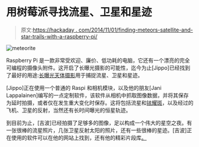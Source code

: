 # 用树莓派寻找流星、卫星和星迹

> 原文:[https://hackaday . com/2014/11/01/finding-meteors-satellite-and-star-trails-with-a-raspberry-pi/](https://hackaday.com/2014/11/01/finding-meteors-satellites-and-star-trails-with-a-raspberry-pi/)

![meteorite](../Images/39a9949e33fa94d46c1d68f65156c916.png)

Raspberry Pi 是一款非常受欢迎、廉价、低功耗的电脑，它还有一个漂亮的完全可编程的摄像头附件。这开启了长曝光摄影的可能性，迄今为止[Jippo]已经找到了最好的用途:[长曝光天体摄影](https://sites.google.com/site/meteotuxpi/home)用于捕捉流星、卫星和星迹。

[Jippo]正在使用一个普通的 Raspi 和相机模块，以及他的朋友[Jani Lappalainen]编写的一点定制软件，该软件从相机中抓取图像数据，并将其保存为延时拍摄，或者仅在发生重大变化时保存。这将包括流星和[铱耀斑](http://en.wikipedia.org/wiki/Satellite_flare)，以及经过的飞机、卫星的反射，当然还有长时间曝光的恒星轨迹。

到目前为止，[吉波]已经拍摄了足够多的图像，足以构成一个伟大的星空之夜。有一张很棒的流星照片，几张卫星反射太阳的照片，还有一些很棒的星迹。[吉波]正在使用的软件可以在他的网站上找到，还有他的精彩片段库[。](https://sites.google.com/site/meteotuxpi/gallery-1)